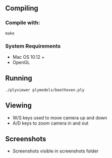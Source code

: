 ## Compiling 
### Compile with: 
```
make 
```
### System Requirements 
- Mac OS 10.12 + 
- OpenGL

## Running 
```
./plyviewer plymodels/beethoven.ply
```

## Viewing 
- W/S keys used to move camera up and down
- A/D keys to zoom camera in and out 

## Screenshots 
- Screenshots visible in screenshots folder